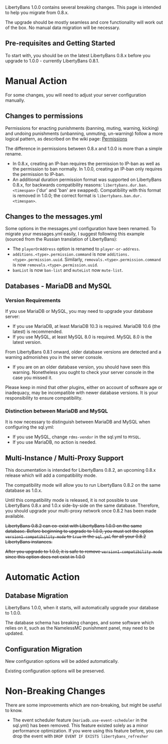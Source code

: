 LibertyBans 1.0.0 contains several breaking changes. This page is intended to help you migrate from 0.8.x.

The upgrade should be mostly seamless and core functionality will work out of the box. No manual data migration will be necessary.

## Pre-requisites and Getting Started

To start with, you should be on the latest LibertyBans 0.8.x before you upgrade to 1.0.0 - currently LibertyBans 0.8.1.

# Manual Action

For some changes, you will need to adjust your server configuration manually.

## Changes to permissions

Permissions for enacting punishments (banning, muting, warning, kicking) and undoing punishments (unbanning, unmuting, un-warning) follow a more logical pattern, as described on the wiki page: [Permissions](Permissions)

The difference in permissions between 0.8.x and 1.0.0 is more than a simple rename.
  * In 0.8.x, creating an IP-ban requires the permission to IP-ban as well as the permission to ban normally. In 1.0.0, creating an IP-ban only requires the permission to IP-ban.
  * An additional duration permission format was supported on LibertyBans 0.8.x, for backwards compatibility reasons: `libertybans.dur.ban.<timespan>` ('dur' and 'ban' are swapped). Compatibility with this format is removed in 1.0.0; the correct format is `libertybans.ban.dur.<timespan>`.

## Changes to the messages.yml

Some options in the messages.yml configuration have been renamed. To migrate your messages.yml easily, I suggest following this example (sourced from the Russian translation of LibertyBans): 

* The `playerOrAddress` option is renamed to `player-or-address`.
* `additions.<type>.permission.command` is now `additions.<type>.permission.uuid`. Similarly, `removals.<type>.permission.command` is now `removals.<type>.permission.uuid`.
* `banList` is now `ban-list` and `muteList` now `mute-list`.

## Databases - MariaDB and MySQL

### Version Requirements

If you use MariaDB or MySQL, you may need to upgrade your database server:
* If you use MariaDB, at least MariaDB 10.3 is required. MariaDB 10.6 (the latest) is recommended.
* If you use MySQL, at least MySQL 8.0 is required. MySQL 8.0 is the latest version.

From LibertyBans 0.8.1 onward, older database versions are detected and a warning admonishes you in the server console.
  * If you are on an older database version, you should have seen this warning. Nonetheless you ought to check your server console in the case you missed it.

Please keep in mind that other plugins, either on account of software age or inadequacy, may be incompatible with newer database versions. It is your responsibility to ensure compatibility.

### Distinction between MariaDB and MySQL

It is now necessary to distinguish between MariaDB and MySQL when configuring the sql.yml:

* If you use MySQL, change `rdms-vendor` in the sql.yml to `MYSQL`.
* If you use MariaDB, no action is needed.

## Multi-Instance / Multi-Proxy Support

This documentation is intended for LibertyBans 0.8.2, an upcoming 0.8.x release which will add a compatibility mode.

The compatibility mode will allow you to run LibertyBans 0.8.2 on the same database as 1.0.x.

Until this compatibility mode is released, it is not possible to use LibertyBans 0.8.x and 1.0.x side-by-side on the same database. Therefore, you should upgrade your multi-proxy network once 0.8.2 has been made available.

~~LibertyBans 0.8.2 can co-exist with LibertyBans 1.0.0 on the same database. Before beginning to upgrade to 1.0.0, you must set the option `version1-compatibility-mode` to `true` in the `sql.yml` for all your 0.8.2 LibertyBans instances.~~

~~After you upgrade to 1.0.0, it is safe to remove `version1-compatibility-mode` since this option does not exist in 1.0.0~~

# Automatic Action

## Database Migration

LibertyBans 1.0.0, when it starts, will automatically upgrade your database to 1.0.0.

The database schema has breaking changes, and some software which relies on it, such as the NamelessMC punishment panel, may need to be updated.

## Configuration Migration

New configuration options will be added automatically.

Existing configuration options will be preserved.

# Non-Breaking Changes

There are some improvements which are non-breaking, but might be useful to know.

* The event scheduler feature (`mariadb.use-event-scheduler` in the sql.yml) has been removed. This feature existed solely as a minor performance optimization. If you were using this feature before, you can drop the event with `DROP EVENT IF EXISTS libertybans_refresher`
